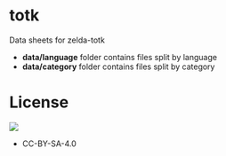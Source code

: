 # totk
Data sheets for zelda-totk 
- **data/language** folder contains files split by language
- **data/category** folder contains files split by category

# License		
[![](https://licensebuttons.net/l/by-sa/4.0/88x31.png)](https://creativecommons.org/licenses/by-sa/4.0/deed.zh)
* CC-BY-SA-4.0
